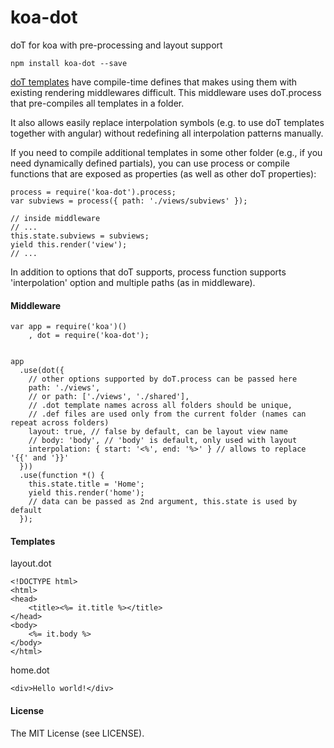 # koa-dot
doT for koa with pre-processing and layout support

```
npm install koa-dot --save
```

[doT templates](http://olado.github.io/doT/) have compile-time defines that makes using them with existing rendering middlewares difficult. This middleware uses doT.process that pre-compiles all templates in a folder.

It also allows easily replace interpolation symbols (e.g. to use doT templates together with angular) without redefining all interpolation patterns manually.

If you need to compile additional templates in some other folder (e.g., if you need dynamically defined partials), you can use process or compile functions that are exposed as properties (as well as other doT properties):

```
process = require('koa-dot').process;
var subviews = process({ path: './views/subviews' });

// inside middleware
// ...
this.state.subviews = subviews;
yield this.render('view');
// ...
```

In addition to options that doT supports, process function supports 'interpolation' option and multiple paths (as in middleware).


#### Middleware

```
var app = require('koa')()
    , dot = require('koa-dot');


app
  .use(dot({
    // other options supported by doT.process can be passed here
    path: './views',
    // or path: ['./views', './shared'],
    // .dot template names across all folders should be unique,
    // .def files are used only from the current folder (names can repeat across folders)
    layout: true, // false by default, can be layout view name
    // body: 'body', // 'body' is default, only used with layout
    interpolation: { start: '<%', end: '%>' } // allows to replace '{{' and '}}'
  }))
  .use(function *() {
    this.state.title = 'Home';
    yield this.render('home');
    // data can be passed as 2nd argument, this.state is used by default
  });
```

#### Templates

layout.dot

```
<!DOCTYPE html>
<html>
<head>
    <title><%= it.title %></title>
</head>
<body>
    <%= it.body %>
</body>
</html>
```

home.dot

```
<div>Hello world!</div>
```

#### License

The MIT License (see LICENSE).
